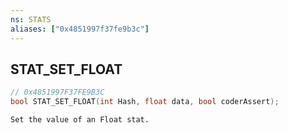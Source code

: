 ```yaml
---
ns: STATS
aliases: ["0x4851997f37fe9b3c"]
---
```

## STAT_SET_FLOAT

```c
// 0x4851997F37FE9B3C
bool STAT_SET_FLOAT(int Hash, float data, bool coderAssert);
```

```
Set the value of an Float stat.
```

